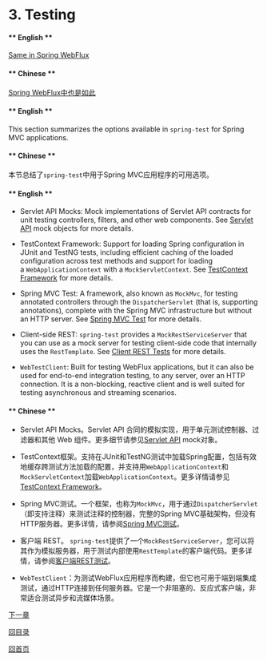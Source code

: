 # 3. Testing

<!-- tabs:start -->

#### ** English **

[Same in Spring WebFlux](https://docs.spring.io/spring/docs/5.2.6.RELEASE/spring-framework-reference/web-reactive.html#webflux-test)
#### ** Chinese **

[Spring WebFlux中也是如此](https://docs.spring.io/spring/docs/5.2.6.RELEASE/spring-framework-reference/web-reactive.html#webflux-test)

<!-- tabs:end -->


<!-- tabs:start -->

#### ** English **

This section summarizes the options available in `spring-test` for Spring MVC applications.
#### ** Chinese **

本节总结了`spring-test`中用于Spring MVC应用程序的可用选项。

<!-- tabs:end -->


<!-- tabs:start -->

#### ** English **

- Servlet API Mocks: Mock implementations of Servlet API contracts for unit testing controllers, filters, and other web components. See [Servlet API](https://docs.spring.io/spring/docs/5.2.6.RELEASE/spring-framework-reference/testing.html#mock-objects-servlet) mock objects for more details.

- TestContext Framework: Support for loading Spring configuration in JUnit and TestNG tests, including efficient caching of the loaded configuration across test methods and support for loading a `WebApplicationContext` with a `MockServletContext`. See [TestContext Framework](https://docs.spring.io/spring/docs/5.2.6.RELEASE/spring-framework-reference/testing.html#testcontext-framework) for more details.

- Spring MVC Test: A framework, also known as `MockMvc`, for testing annotated controllers through the `DispatcherServlet` (that is, supporting annotations), complete with the Spring MVC infrastructure but without an HTTP server. See [Spring MVC Test](https://docs.spring.io/spring/docs/5.2.6.RELEASE/spring-framework-reference/testing.html#spring-mvc-test-framework) for more details.

- Client-side REST: `spring-test` provides a `MockRestServiceServer` that you can use as a mock server for testing client-side code that internally uses the `RestTemplate`. See [Client REST Tests](https://docs.spring.io/spring/docs/5.2.6.RELEASE/spring-framework-reference/testing.html#spring-mvc-test-client) for more details.

- `WebTestClient`: Built for testing WebFlux applications, but it can also be used for end-to-end integration testing, to any server, over an HTTP connection. It is a non-blocking, reactive client and is well suited for testing asynchronous and streaming scenarios.


#### ** Chinese **

- Servlet API Mocks。Servlet API 合同的模拟实现，用于单元测试控制器、过滤器和其他 Web 组件。更多细节请参见[Servlet API](https://docs.spring.io/spring/docs/5.2.6.RELEASE/spring-framework-reference/testing.html#mock-objects-servlet) mock对象。

- TestContext框架。支持在JUnit和TestNG测试中加载Spring配置，包括有效地缓存跨测试方法加载的配置，并支持用`WebApplicationContext`和`MockServletContext`加载`WebApplicationContext`。更多详情请参见[TestContext Framework](https://docs.spring.io/spring/docs/5.2.6.RELEASE/spring-framework-reference/testing.html#testcontext-framework)。

- Spring MVC测试。一个框架，也称为`MockMvc`，用于通过`DispatcherServlet`（即支持注释）来测试注释的控制器，完整的Spring MVC基础架构，但没有HTTP服务器。更多详情，请参阅[Spring MVC测试](https://docs.spring.io/spring/docs/5.2.6.RELEASE/spring-framework-reference/testing.html#spring-mvc-test-framework)。

- 客户端 REST。 `spring-test`提供了一个`MockRestServiceServer`，您可以将其作为模拟服务器，用于测试内部使用`RestTemplate`的客户端代码。更多详情，请参阅[客户端REST测试](https://docs.spring.io/spring/docs/5.2.6.RELEASE/spring-framework-reference/testing.html#spring-mvc-test-client)。

- `WebTestClient`：为测试WebFlux应用程序而构建，但它也可用于端到端集成测试，通过HTTP连接到任何服务器。它是一个非阻塞的、反应式客户端，非常适合测试异步和流媒体场景。


<!-- tabs:end -->

[下一章](Spring-Framework-5.2.6.RELEASE/Web%20on%20Servlet%20Stack/4.%20WebSockets.md)


[回目录](Spring-Framework-5.2.6.RELEASE/summary.md)

[回首页](/README)
